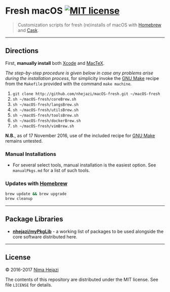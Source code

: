 # Fresh macOS [![MIT license](http://img.shields.io/badge/license-MIT-brightgreen.svg)](http://opensource.org/licenses/MIT)

> Customization scripts for fresh (re)installs of macOS with
> [Homebrew](http://brew.sh/) and [Cask](https://caskroom.github.io/).

---

## Directions

First, __manually install__ both
[Xcode](https://itunes.apple.com/us/app/xcode/id497799835?mt=12) and
[MacTeX](https://tug.org/mactex/downloading.html).

_The step-by-step procedure is given below in case any problems arise during the
installation process_, for simplicity invoke the [GNU
Make](https://www.gnu.org/software/make/) recipe from the `Makefile` provided
with the command `make machine`.

1. `git clone http://github.com/nhejazi/macOS-fresh.git ~/macOS-fresh`
2. `sh ~/macOS-fresh/coreBrew.sh`
3. `sh ~/macOS-fresh/langsBrew.sh`
4. `sh ~/macOS-fresh/utilsBrew.sh`
5. `sh ~/macOS-fresh/toolsBrew.sh`
6. `sh ~/macOS-fresh/dockerBrew.sh`
7. `sh ~/macOS-fresh/vimBrew.sh`

__N.B.__, as of 17 November 2016, use of the included recipe for [GNU
Make](https://www.gnu.org/software/make/) remains untested.


### Manual Installations

* For several select tools, manual installation is the easiest option. See
  `manualPkgs.md` for a list of such tools.


### Updates with [Homebrew](http://brew.sh)
```bash
brew update && brew upgrade
brew cleanup
```

---

## Package Libraries

* __[nhejazi/myPkgLib](https://github.com/nhejazi/myPkgLib)__ - a working list
  of packages to be used alongside the core software distributed here.

---

## License

&copy; 2016-2017 [Nima Hejazi](http://nimahejazi.org)

The contents of this repository are distributed under the MIT license. See file
`LICENSE` for details.


